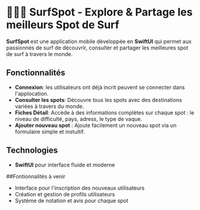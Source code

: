 # 🏄🏼‍♀️ SurfSpot - Explore & Partage les meilleurs Spot de Surf

 **SurfSpot** est une application mobile développée en **SwiftUI** qui permet aux passionnés de surf de découvrir, consulter et partager les meilleures spot de surf à travers le monde.

 ## Fonctionnalités 

- **Connexion**: les utilisateurs ont déjà incrit peuvent se connecter dans l'applocation.
- **Consulter les spots**: Découvre tous les spots avec des destinations variées à travers du monde.
- **Fiches Détail**: Accède à des informations complètes sur chaque spot : le niveau de difficulté, pays, adress, le type de vaque.
- **Ajouter nouveau spot** : Ajoute facilement un nouveau spot via un formulaire simple et instuitif.

 ## Technologies
-  **SwiftUI** pour interface fluide et moderne

  ##Fontionnalités à venir
- Interface pour l'inscription des nouveaux utilisateurs
- Création et gestion de profils utilisateurs
- Système de notation et avis pour chaque spot
